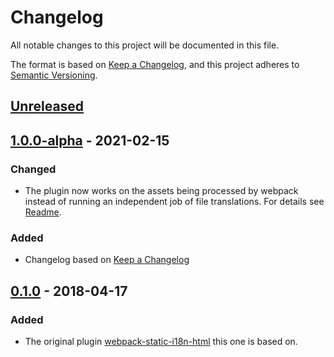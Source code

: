 # Changelog
All notable changes to this project will be documented in this file.

The format is based on [Keep a Changelog](https://keepachangelog.com/en/1.0.0/),
and this project adheres to [Semantic Versioning](https://semver.org/spec/v2.0.0.html).

## [Unreleased]


## [1.0.0-alpha] - 2021-02-15
### Changed
- The plugin now works on the assets being processed by webpack instead of running an independent job of file translations. For details see [Readme](https://github.com/BenceSzalai/webpack-static-i18n-plugin#webpack-static-i18n-html-vs-webpack-static-i18n-plugin).

### Added
- Changelog based on [Keep a Changelog](https://keepachangelog.com/en/1.0.0/)


## [0.1.0] - 2018-04-17
### Added
- The original plugin [webpack-static-i18n-html](https://github.com/Opetushallitus/webpack-static-i18n-html) this one is based on.


[Unreleased]: https://github.com/BenceSzalai/webpack-static-i18n-plugin/compare/1.0.0-alpha...HEAD
[1.0.0-alpha]: https://github.com/BenceSzalai/webpack-static-i18n-plugin/releases/tag/1.0.0-alpha
[0.1.0]: https://github.com/Opetushallitus/webpack-static-i18n-html/commit/9c66c9b57af1c742d1678c37674c6b12cd5453d2
